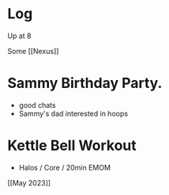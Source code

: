 

# Log

Up at 8

Some [[Nexus]]

# Sammy Birthday Party.
- good chats
- Sammy's dad interested in hoops

# Kettle Bell Workout
- Halos / Core / 20min EMOM

[[May 2023]]
